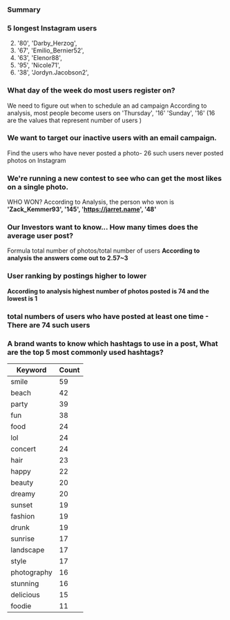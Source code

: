 ### Summary
### 5 longest Instagram users
2. '80', 'Darby_Herzog',
3. '67', 'Emilio_Bernier52',
4. '63', 'Elenor88',
5.  '95', 'Nicole71',
6. '38', 'Jordyn.Jacobson2',

### What day of the week do most users register on?
We need to figure out when to schedule an ad campaign
According to analysis, most people become users on
'Thursday', '16' 'Sunday', '16' (16 are the values that represent number of users )

### We want to target our inactive users with an email campaign.
Find the users who have never posted a photo- 26 such users never posted photos on Instagram

### We're running a new contest to see who can get the most likes on a single photo.
WHO WON?
According to Analysis, the person who won is <b>'Zack_Kemmer93', '145', 'https://jarret.name', '48' </b>

### Our Investors want to know... How many times does the average user post?
Formula total number of photos/total number of users
<b>According to analysis the answers come out to 2.57~3</b>

### User ranking by postings higher to lower
<b> According to analysis highest number of photos posted is 74 and the lowest is 1</b>

### total numbers of users who have posted at least one time -<b>There are 74 such users</b>

### A brand wants to know which hashtags to use in a post, What are the top 5 most commonly used hashtags?
| Keyword     | Count |
|-------------|-------|
| smile       | 59    |
| beach       | 42    |
| party       | 39    |
| fun         | 38    |
| food        | 24    |
| lol         | 24    |
| concert     | 24    |
| hair        | 23    |
| happy       | 22    |
| beauty      | 20    |
| dreamy      | 20    |
| sunset      | 19    |
| fashion     | 19    |
| drunk       | 19    |
| sunrise     | 17    |
| landscape   | 17    |
| style       | 17    |
| photography | 16    |
| stunning    | 16    |
| delicious   | 15    |
| foodie      | 11    |







